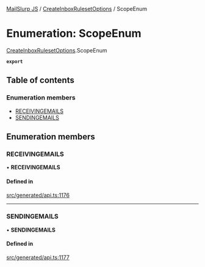 [MailSlurp JS](../README.md) / [CreateInboxRulesetOptions](../modules/CreateInboxRulesetOptions.md) / ScopeEnum

# Enumeration: ScopeEnum

[CreateInboxRulesetOptions](../modules/CreateInboxRulesetOptions.md).ScopeEnum

**`export`**

## Table of contents

### Enumeration members

- [RECEIVINGEMAILS](CreateInboxRulesetOptions.ScopeEnum.md#receivingemails)
- [SENDINGEMAILS](CreateInboxRulesetOptions.ScopeEnum.md#sendingemails)

## Enumeration members

### RECEIVINGEMAILS

• **RECEIVINGEMAILS**

#### Defined in

[src/generated/api.ts:1176](https://github.com/mailslurp/mailslurp-client/blob/6bcf839/src/generated/api.ts#L1176)

___

### SENDINGEMAILS

• **SENDINGEMAILS**

#### Defined in

[src/generated/api.ts:1177](https://github.com/mailslurp/mailslurp-client/blob/6bcf839/src/generated/api.ts#L1177)
